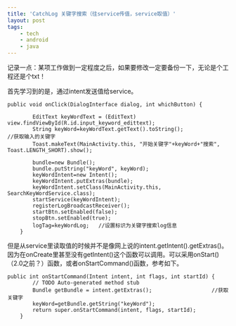 ```yaml
---
title: 'CatchLog 关键字搜索（往service传值，service取值）'
layout: post
tags:
    - tech
    - android
    - java
---
```


记录一点：某项工作做到一定程度之后，如果要修改一定要备份一下，无论是个工程还是个txt！

首先学习到的是，通过intent发送值给service。

    public void onClick(DialogInterface dialog, int whichButton) {

            EditText keyWordText = (EditText) view.findViewById(R.id.input_keyword_edittext);
            String keyWord=keyWordText.getText().toString();                          //获取输入的关键字
            Toast.makeText(MainActivity.this, "开始关键字"+keyWord+"搜索", Toast.LENGTH_SHORT).show();
                            
            bundle=new Bundle();
            bundle.putString("keyWord", keyWord);
            keyWordIntent=new Intent();
            keyWordIntent.putExtras(bundle);
            keyWordIntent.setClass(MainActivity.this, SearchKeyWordService.class);
            startService(keyWordIntent);
            registerLogBroadcastReceiver();
            startBtn.setEnabled(false);
            stopBtn.setEnabled(true);
            logTag=keyWordLog;   //设置标识为关键字搜索log信息
        } 

但是从service里读取值的时候并不是像网上说的intent.getIntent().getExtras()。因为在onCreate里甚至没有getIntent()这个函数可以调用。可以采用onStart()（2.0之前？）函数，或者onStartCommand()函数，参考如下。

    public int onStartCommand(Intent intent, int flags, int startId) {
            // TODO Auto-generated method stub
            Bundle getBundle = intent.getExtras();                   //获取关键字
            keyWord=getBundle.getString("keyWord");                         
            return super.onStartCommand(intent, flags, startId);
        }
